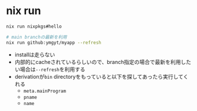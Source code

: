 # nix run

```sh
nix run nixpkgs#hello

# main branchの最新を利用
nix run github:ymgyt/myapp --refresh
```

* installは走らない
* 内部的にcacheされているらしいので、branch指定の場合で最新を利用したい場合は`--refresh`を利用する
* derivationが`bin` directoryをもっていると以下を探してあったら実行してくれる
  * `meta.mainProgram`
  * `pname`
  * `name`

  